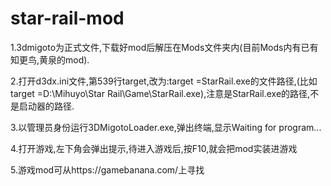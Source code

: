 # star-rail-mod
1.3dmigoto为正式文件,下载好mod后解压在Mods文件夹内(目前Mods内有已有知更鸟,黄泉的mod).

2.打开d3dx.ini文件,第539行target,改为:target =StarRail.exe的文件路径,(比如target =D:\Mihuyo\Star Rail\Game\StarRail.exe),注意是StarRail.exe的路径,不是启动器的路径.

3.以管理员身份运行3DMigotoLoader.exe,弹出终端,显示Waiting for program...

4.打开游戏,左下角会弹出提示,待进入游戏后,按F10,就会把mod实装进游戏

5.游戏mod可从https://gamebanana.com/上寻找
